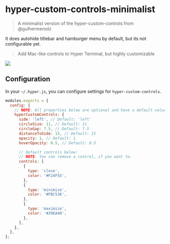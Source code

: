 # hyper-custom-controls-minimalist

> A minimalist version of the hyper-custom-controls from @gulhermerodz

It does autohide titlebar and hamburger menu by default, but its not configurable yet.

> Add Mac-like controls to Hyper Terminal, but highly customizable

![](https://raw.githubusercontent.com/guilhermerodz/hyper-custom-controls/master/media/result.png)

## Configuration

In your `~/.hyper.js`, you can configure settings for `hyper-custom-controls`.

```js
modules.exports = {
  config: {
    // NOTE: All properties below are optional and have a default value.
    hyperCustomControls: {
      side: 'left', // Default: 'left'
      circleSize: 11, // Default: 11
      circleGap: 7.5, // Default: 7.5
      distanceToSide: 15, // Default: 15
      opacity: 1, // Default: 1
      hoverOpacity: 0.5, // Default: 0.5

      // Default controls below:
      // NOTE: You can remove a control, if you want to.
      controls: [
        {
          type: 'close',
          color: '#F24F55',
        },
        {
          type: 'minimize',
          color: '#FBC536',
        },
        {
          type: 'maximize',
          color: '#39EA48',
        },
      ],
    },
  },
};
```
